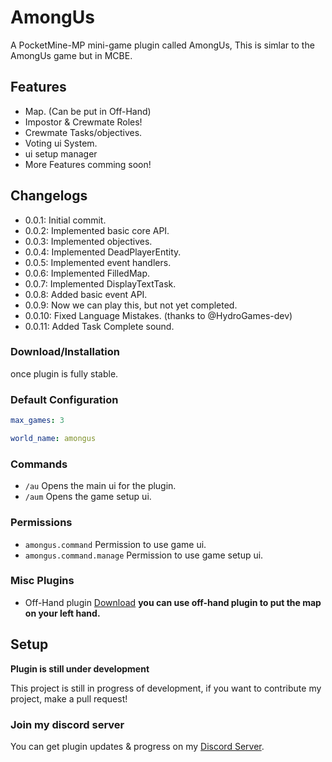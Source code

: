 # AmongUs

A PocketMine-MP mini-game plugin called AmongUs,
This is simlar to the AmongUs game but in MCBE.

## Features

- Map. (Can be put in Off-Hand)
- Impostor & Crewmate Roles!
- Crewmate Tasks/objectives.
- Voting ui System.
- ui setup manager
- More Features comming soon!

## Changelogs

- 0.0.1: Initial commit.
- 0.0.2: Implemented basic core API.
- 0.0.3: Implemented objectives.
- 0.0.4: Implemented DeadPlayerEntity.
- 0.0.5: Implemented event handlers.
- 0.0.6: Implemented FilledMap.
- 0.0.7: Implemented DisplayTextTask.
- 0.0.8: Added basic event API.
- 0.0.9: Now we can play this, but not yet completed.
- 0.0.10: Fixed Language Mistakes. (thanks to @HydroGames-dev)
- 0.0.11: Added Task Complete sound.

### Download/Installation

once plugin is fully stable.

### Default Configuration

```yaml
max_games: 3

world_name: amongus
```

### Commands

- ``/au`` Opens the main ui for the plugin.
- ``/aum`` Opens the game setup ui.

### Permissions

- ``amongus.command`` Permission to use game ui.
- ``amongus.command.manage`` Permission to use game setup ui.

### Misc Plugins

- Off-Hand plugin [Download](https://github.com/alvin0319/OffHand) 
**you can use off-hand plugin to put the map on your left hand.**

## Setup

**Plugin is still under development**

This project is still in progress of development, if you want to contribute my project, make a pull request!

### Join my discord server

You can get plugin updates & progress on my [Discord Server](https://discord.gg/Py2vSwg3B3).
